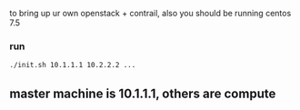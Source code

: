 to bring up ur own openstack + contrail, also you should be running centos 7.5

### run 
```sh
./init.sh 10.1.1.1 10.2.2.2 ...
```

## master machine is 10.1.1.1, others are compute
